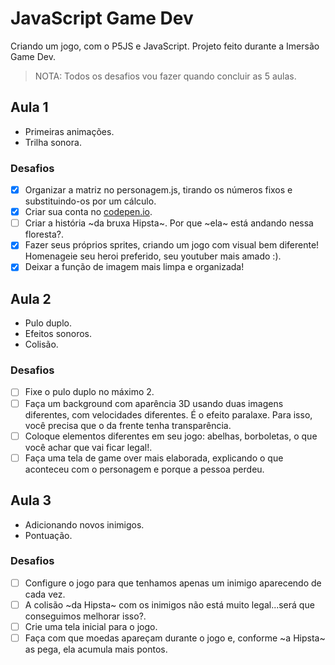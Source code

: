 # JavaScript Game Dev
Criando um jogo, com o P5JS e JavaScript.
Projeto feito durante a Imersão Game Dev.

> NOTA: Todos os desafios vou fazer quando concluir as 5 aulas.

## Aula 1
* Primeiras animações.
* Trilha sonora.

### Desafios
- [X] Organizar a matriz no personagem.js, tirando os números fixos e substituindo-os por um cálculo.
- [X] Criar sua conta no [codepen.io](https://codepen.io/).
- [ ] Criar a história ~da bruxa Hipsta~. Por que ~ela~ está andando nessa floresta?.
- [X] Fazer seus próprios sprites, criando um jogo com visual bem diferente! Homenageie seu heroi preferido, seu youtuber mais amado :).
- [X] Deixar a função de imagem mais limpa e organizada!

## Aula 2
* Pulo duplo.
* Efeitos sonoros.
* Colisão.

### Desafios
- [ ] Fixe o pulo duplo no máximo 2.
- [ ] Faça um background com aparência 3D usando duas imagens diferentes, com velocidades diferentes. É o efeito paralaxe. Para isso, você precisa que o da frente tenha transparência.
- [ ] Coloque elementos diferentes em seu jogo: abelhas, borboletas, o que você achar que vai ficar legal!.
- [ ] Faça uma tela de game over mais elaborada, explicando o que aconteceu com o personagem e porque a pessoa perdeu.

## Aula 3
* Adicionando novos inimigos.
* Pontuação.

### Desafios
- [ ] Configure o jogo para que tenhamos apenas um inimigo aparecendo de cada vez.
- [ ] A colisão ~da Hipsta~ com os inimigos não está muito legal...será que conseguimos melhorar isso?.
- [ ] Crie uma tela inicial para o jogo.
- [ ] Faça com que moedas apareçam durante o jogo e, conforme ~a Hipsta~ as pega, ela acumula mais pontos.